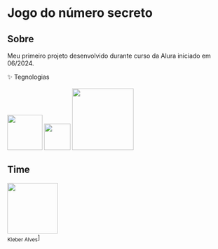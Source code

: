 <h1> Jogo do número secreto </h1>
<h2> Sobre </h2>
<p> Meu primeiro projeto desenvolvido durante curso da Alura iniciado em 06/2024. </p>
 ✨ Tegnologias <br><br>
<div> 
  <img src = "https://img.shields.io/badge/html%20-239120?style-for-the-badge&logo-html5&lococolor-white" width=80>
  <img src = "https://img.shields.io/badge/css-239120?&style-for-the-badge&logo-html5&lococolor-white" width=60>
  <img src ="https://img.shields.io/badge/Javascript-F7DF1E?style-for-the-badge&logo-html5&lococolor-black" width=140>
</div>

## Time
<img loading="Foto Perfil Alura" src="https://avatars.githubusercontent.com/u/172981542?s=400&u=54d264d447d75dc46d4402c8404a882aefe98026&v=4" width=115><br><sub>Kleber Alves</sub>]
